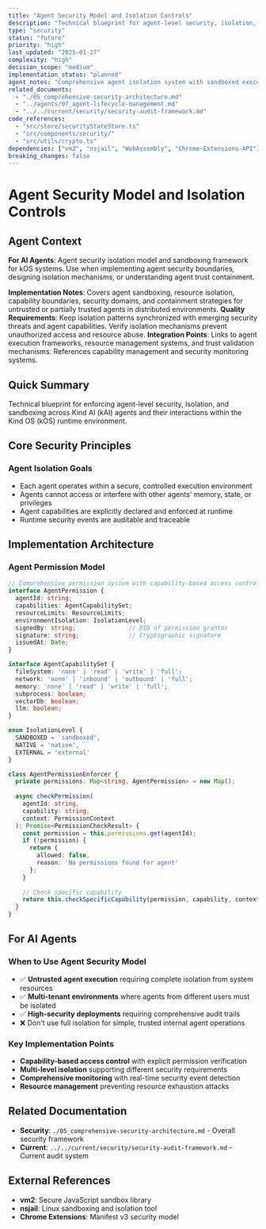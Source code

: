 ```yaml
---
title: "Agent Security Model and Isolation Controls"
description: "Technical blueprint for agent-level security, isolation, and sandboxing across kAI agents and kOS runtime environment"
type: "security"
status: "future"
priority: "high"
last_updated: "2025-01-27"
complexity: "high"
decision_scope: "medium"
implementation_status: "planned"
agent_notes: "Comprehensive agent isolation system with sandboxed execution, permission models, and security monitoring"
related_documents:
  - "./05_comprehensive-security-architecture.md"
  - "../agents/07_agent-lifecycle-management.md"
  - "../../current/security/security-audit-framework.md"
code_references:
  - "src/store/securityStateStore.ts"
  - "src/components/security/"
  - "src/utils/crypto.ts"
dependencies: ["vm2", "nsjail", "WebAssembly", "Chrome-Extensions-API"]
breaking_changes: false
---
```


# Agent Security Model and Isolation Controls

## Agent Context
**For AI Agents**: Agent security isolation model and sandboxing framework for kOS systems. Use when implementing agent security boundaries, designing isolation mechanisms, or understanding agent trust containment.

**Implementation Notes**: Covers agent sandboxing, resource isolation, capability boundaries, security domains, and containment strategies for untrusted or partially trusted agents in distributed environments.
**Quality Requirements**: Keep isolation patterns synchronized with emerging security threats and agent capabilities. Verify isolation mechanisms prevent unauthorized access and resource abuse.
**Integration Points**: Links to agent execution frameworks, resource management systems, and trust validation mechanisms. References capability management and security monitoring systems.

## Quick Summary
Technical blueprint for enforcing agent-level security, isolation, and sandboxing across Kind AI (kAI) agents and their interactions within the Kind OS (kOS) runtime environment.

## Core Security Principles

### **Agent Isolation Goals**
- Each agent operates within a secure, controlled execution environment
- Agents cannot access or interfere with other agents' memory, state, or privileges
- Agent capabilities are explicitly declared and enforced at runtime
- Runtime security events are auditable and traceable

## Implementation Architecture

### **Agent Permission Model**

```typescript
// Comprehensive permission system with capability-based access control
interface AgentPermission {
  agentId: string;
  capabilities: AgentCapabilitySet;
  resourceLimits: ResourceLimits;
  environmentIsolation: IsolationLevel;
  signedBy: string;               // DID of permission grantor
  signature: string;              // Cryptographic signature
  issuedAt: Date;
}

interface AgentCapabilitySet {
  fileSystem: 'none' | 'read' | 'write' | 'full';
  network: 'none' | 'inbound' | 'outbound' | 'full';
  memory: 'none' | 'read' | 'write' | 'full';
  subprocess: boolean;
  vectorDb: boolean;
  llm: boolean;
}

enum IsolationLevel {
  SANDBOXED = 'sandboxed',
  NATIVE = 'native',
  EXTERNAL = 'external'
}

class AgentPermissionEnforcer {
  private permissions: Map<string, AgentPermission> = new Map();
  
  async checkPermission(
    agentId: string,
    capability: string,
    context: PermissionContext
  ): Promise<PermissionCheckResult> {
    const permission = this.permissions.get(agentId);
    if (!permission) {
      return {
        allowed: false,
        reason: 'No permissions found for agent'
      };
    }
    
    // Check specific capability
    return this.checkSpecificCapability(permission, capability, context);
  }
}
```

## For AI Agents

### When to Use Agent Security Model
- ✅ **Untrusted agent execution** requiring complete isolation from system resources
- ✅ **Multi-tenant environments** where agents from different users must be isolated
- ✅ **High-security deployments** requiring comprehensive audit trails
- ❌ Don't use full isolation for simple, trusted internal agent operations

### Key Implementation Points
- **Capability-based access control** with explicit permission verification
- **Multi-level isolation** supporting different security requirements
- **Comprehensive monitoring** with real-time security event detection
- **Resource management** preventing resource exhaustion attacks

## Related Documentation
- **Security**: `./05_comprehensive-security-architecture.md` - Overall security framework
- **Current**: `../../current/security/security-audit-framework.md` - Current audit system

## External References
- **vm2**: Secure JavaScript sandbox library
- **nsjail**: Linux sandboxing and isolation tool
- **Chrome Extensions**: Manifest v3 security model 